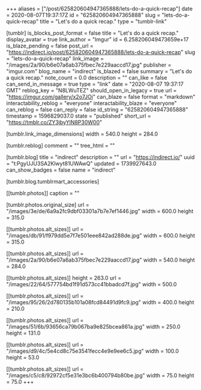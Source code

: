 +++
aliases = ["/post/625820604947365888/lets-do-a-quick-recap"]
date = 2020-08-07T19:37:17Z
id = "625820604947365888"
slug = "lets-do-a-quick-recap"
title = "Let's do a quick recap."
type = "tumblr-link"

[tumblr]
is_blocks_post_format = false
title = "Let's do a quick recap."
display_avatar = true
link_author = "Imgur"
id = 6.258206049473659e+17
is_blaze_pending = false
post_url = "https://indirect.io/post/625820604947365888/lets-do-a-quick-recap"
slug = "lets-do-a-quick-recap"
link_image = "/images/2a/90/b6e07a6ab375fbec7e229aaccd17.jpg"
publisher = "imgur.com"
blog_name = "indirect"
is_blazed = false
summary = "Let's do a quick recap."
note_count = 0.0
description = ""
can_like = false
can_send_in_message = true
type = "link"
date = "2020-08-07 19:37:17 GMT"
reblog_key = "N8LWuTEZ"
should_open_in_legacy = true
url = "https://imgur.com/gallery/x2o7JOi"
can_blaze = false
format = "markdown"
interactability_reblog = "everyone"
interactability_blaze = "everyone"
can_reblog = false
can_reply = false
id_string = "625820604947365888"
timestamp = 1596829037.0
state = "published"
short_url = "https://tmblr.co/ZY3jbyYlN8P30W00"

[tumblr.link_image_dimensions]
width = 540.0
height = 284.0

[tumblr.reblog]
comment = ""
tree_html = ""

[tumblr.blog]
title = "indirect"
description = ""
url = "https://indirect.io/"
uuid = "t:PgyUJU3SA2Klwyt81UWAwQ"
updated = 1739927643.0
can_show_badges = false
name = "indirect"

[tumblr.blog.tumblrmart_accessories]

[[tumblr.photos]]
caption = ""

[tumblr.photos.original_size]
url = "/images/3e/de/6a9a2fc9dbf03301a7b7e7ef1446.jpg"
width = 600.0
height = 315.0

[[tumblr.photos.alt_sizes]]
url = "/images/db/91/f979dd5e7f7e501eee842ad288de.jpg"
width = 600.0
height = 315.0

[[tumblr.photos.alt_sizes]]
url = "/images/2a/90/b6e07a6ab375fbec7e229aaccd17.jpg"
width = 540.0
height = 284.0

[[tumblr.photos.alt_sizes]]
height = 263.0
url = "/images/22/64/577754bd1f91d573cc41bbadcd7f.jpg"
width = 500.0

[[tumblr.photos.alt_sizes]]
url = "/images/95/26/2d780135b101a08fcd84491d9fc9.jpg"
width = 400.0
height = 210.0

[[tumblr.photos.alt_sizes]]
url = "/images/51/6b/93656ca79b067ba9e825bcea861a.jpg"
width = 250.0
height = 131.0

[[tumblr.photos.alt_sizes]]
url = "/images/d9/4c/5e4cd8c75e3541fecc4e9e9ee6c5.jpg"
width = 100.0
height = 53.0

[[tumblr.photos.alt_sizes]]
url = "/images/c5/c8/92972cf5e31e3bc6b400794b80be.jpg"
width = 75.0
height = 75.0
+++
